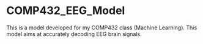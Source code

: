 # COMP432_EEG_Model

This is a model developed for my COMP432 class (Machine Learning). This model aims at accurately decoding EEG brain signals. 
